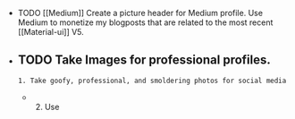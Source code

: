 - TODO [[Medium]] Create a picture header for Medium profile. Use Medium to monetize my blogposts that are related to the most recent [[Material-ui]] V5.
- TODO Take Images for professional profiles.
	-
	  1. Take goofy, professional, and smoldering photos for social media
	-
	  2. Use